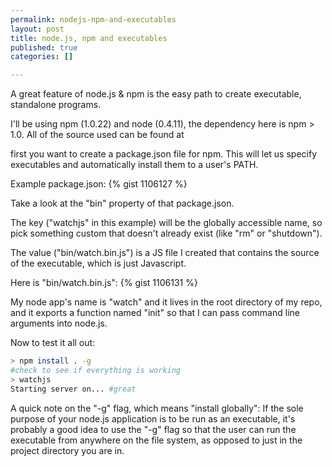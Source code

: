 ```yaml
--- 
permalink: nodejs-npm-and-executables
layout: post
title: node.js, npm and executables
published: true
categories: []

---
```


A great feature of node.js & npm is the easy path to create executable, standalone programs.

I'll be using npm (1.0.22) and node (0.4.11), the dependency here is npm > 1.0. All of the source used can be found at

first you want to create a package.json file for npm. This will let us specify executables and automatically install them to a user's PATH.

Example package.json:
{% gist 1106127 %}

Take a look at the "bin" property of that package.json.

The key ("watchjs" in this example) will be the globally accessible name, so pick something custom that doesn't already exist (like "rm" or "shutdown").

The value ("bin/watch.bin.js") is a JS file I created that contains the source of the executable, which is just Javascript.

Here is "bin/watch.bin.js":
{% gist 1106131 %}

My node app's name is "watch" and it lives in the root directory of my repo, and it exports a function named "init" so that I can pass command line arguments into node.js.

Now to test it all out:
```bash
> npm install . -g
#check to see if everything is working
> watchjs
Starting server on... #great
```

A quick note on the "-g" flag, which means "install globally": If the sole purpose of your node.js application is to be run as an executable, it's probably a good idea to use the "-g" flag so that the user can run the executable from anywhere on the file system, as opposed to just in the project directory you are in. 
